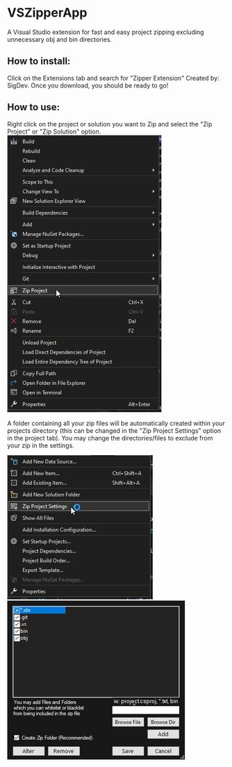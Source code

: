# VSZipperApp
A Visual Studio extension for fast and easy project zipping excluding unnecessary obj and bin directories.

## How to install:
Click on the Extensions tab and search for "Zipper Extension" Created by: SigDev. Once you download, you should be ready to go!

## How to use:
Right click on the project or solution you want to Zip and select the "Zip Project" or "Zip Solution" option.
![ZipProject](Images/ZipProject.png)

A folder containing all your zip files will be automatically created within your projects directory
(this can be changed in the "Zip Project Settings" option in the project tab).
You may change the directories/files to exclude from your zip in the settings.

![Settings Tab](Images/ZipSettingsTab.png)
![Settings](Images/SettingsForm.png)